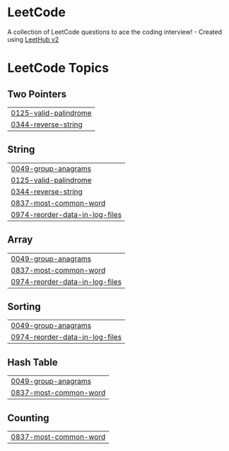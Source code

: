 # LeetCode
A collection of LeetCode questions to ace the coding interview! - Created using [LeetHub v2](https://github.com/arunbhardwaj/LeetHub-2.0)

<!---LeetCode Topics Start-->
# LeetCode Topics
## Two Pointers
|  |
| ------- |
| [0125-valid-palindrome](https://github.com/JOSSEP-ENG/LeetCode/tree/master/0125-valid-palindrome) |
| [0344-reverse-string](https://github.com/JOSSEP-ENG/LeetCode/tree/master/0344-reverse-string) |
## String
|  |
| ------- |
| [0049-group-anagrams](https://github.com/JOSSEP-ENG/LeetCode/tree/master/0049-group-anagrams) |
| [0125-valid-palindrome](https://github.com/JOSSEP-ENG/LeetCode/tree/master/0125-valid-palindrome) |
| [0344-reverse-string](https://github.com/JOSSEP-ENG/LeetCode/tree/master/0344-reverse-string) |
| [0837-most-common-word](https://github.com/JOSSEP-ENG/LeetCode/tree/master/0837-most-common-word) |
| [0974-reorder-data-in-log-files](https://github.com/JOSSEP-ENG/LeetCode/tree/master/0974-reorder-data-in-log-files) |
## Array
|  |
| ------- |
| [0049-group-anagrams](https://github.com/JOSSEP-ENG/LeetCode/tree/master/0049-group-anagrams) |
| [0837-most-common-word](https://github.com/JOSSEP-ENG/LeetCode/tree/master/0837-most-common-word) |
| [0974-reorder-data-in-log-files](https://github.com/JOSSEP-ENG/LeetCode/tree/master/0974-reorder-data-in-log-files) |
## Sorting
|  |
| ------- |
| [0049-group-anagrams](https://github.com/JOSSEP-ENG/LeetCode/tree/master/0049-group-anagrams) |
| [0974-reorder-data-in-log-files](https://github.com/JOSSEP-ENG/LeetCode/tree/master/0974-reorder-data-in-log-files) |
## Hash Table
|  |
| ------- |
| [0049-group-anagrams](https://github.com/JOSSEP-ENG/LeetCode/tree/master/0049-group-anagrams) |
| [0837-most-common-word](https://github.com/JOSSEP-ENG/LeetCode/tree/master/0837-most-common-word) |
## Counting
|  |
| ------- |
| [0837-most-common-word](https://github.com/JOSSEP-ENG/LeetCode/tree/master/0837-most-common-word) |
<!---LeetCode Topics End-->